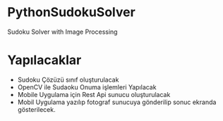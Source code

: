# PythonSudokuSolver
 Sudoku Solver with Image Processing
 
 # Yapılacaklar
 * Sudoku Çözüzü sınıf oluşturulacak
 * OpenCV ile Sudaoku Onuma işlemleri Yapılacak
 * Mobile Uygulama için Rest Api sunucu oluşturulacak
 * Mobil Uygulama yazılıp fotograf sunucuya gönderilip sonuc ekranda gösterilecek.
